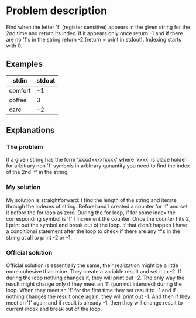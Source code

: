 # Problem description

Find when the letter 'f' (register sensitive) appears in the given string for the 2nd time and return its index. 
If it appears only once return -1 and if there are no 'f's in the string return -2 (return = print in stdout). Indexing starts with 0.

## Examples

| **stdin** | **stdout** |
|-----------|------------|
| comfort   | -1         |
| coffee    | 3          |
| care      | -2         |

## Explanations

### The problem

If a given string has the form 'xxxxfxxxxfxxxx' where 'xxxx' is place holder for arbitrary non 'f' symbols in arbitrary qunantity you 
need to find the index of the 2nd 'f' in the string.

### My solution

My solution is straightforward: I find the length of the string and iterate through the indexes of string. Beforehand I created a 
counter for 'f' and set it before the for loop as zero. During the for loop, if for some index the corresponding symbol is 'f' I 
increment the counter. Once the counter hits 2, I print out the symbol and break out of the loop. If that didn't happen I have a
conditional statement after the loop to check if there are any 'f's in the string at all to print -2 or -1.

### Official solution

Official solution is essentially the same, their realization might be a little more cohesive than mine. They create a variable result
and set it to -2. If during the loop nothing changes it, they will print out -2. The only way the result might change only if they meet
an 'f' (pun not intended) during the loop. When they meet an 'f' for the first time they set result to -1 and if nothing changes the
result once again, they will print out -1. And then if they meet an 'f' again and if result is already -1, then they will change result
to current index and break out of the loop.

